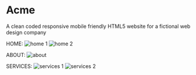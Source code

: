 # Acme
A clean coded responsive mobile friendly HTML5 website for a fictional web design company

HOME:
![home 1](https://user-images.githubusercontent.com/32364768/45564692-ddafcf00-b86e-11e8-9c2a-a47c81e5ec7a.png)
![home 2](https://user-images.githubusercontent.com/32364768/45564698-e6a0a080-b86e-11e8-8cbb-cf8544a4be83.png)

ABOUT:
![about](https://user-images.githubusercontent.com/32364768/45564706-e99b9100-b86e-11e8-8441-c760d4614a8f.png)

SERVICES:
![services 1](https://user-images.githubusercontent.com/32364768/45564708-edc7ae80-b86e-11e8-839c-21c84ed840be.png)
![services 2](https://user-images.githubusercontent.com/32364768/45564709-f02a0880-b86e-11e8-9b7e-d8e57bd44118.png)
